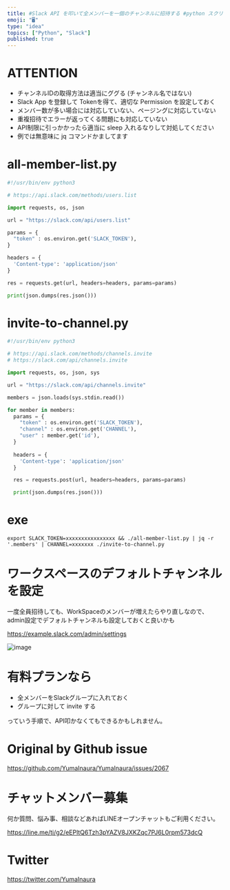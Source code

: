 ```yaml
---
title: #Slack API を叩いて全メンバーを一個のチャンネルに招待する #python スクリプトの例 (雑バージョン)
emoji: "🖥"
type: "idea"
topics: ["Python", "Slack"]
published: true
---
```


# ATTENTION

- チャンネルIDの取得方法は適当にググる (チャンネル名ではない)
- Slack App を登録して Tokenを得て、適切な Permission を設定しておく
- メンバー数が多い場合には対応していない、ページングに対応していない
- 重複招待でエラーが返ってくる問題にも対応していない
- API制限に引っかかったら適当に sleep 入れるなりして対処してください
- 例では無意味に jq コマンドかましてます

# all-member-list.py

```py
#!/usr/bin/env python3

# https://api.slack.com/methods/users.list

import requests, os, json

url = "https://slack.com/api/users.list"

params = {
  "token" : os.environ.get('SLACK_TOKEN'),
}

headers = {
  'Content-type': 'application/json'
}

res = requests.get(url, headers=headers, params=params)

print(json.dumps(res.json()))

```

# invite-to-channel.py

```py
#!/usr/bin/env python3

# https://api.slack.com/methods/channels.invite
# https://slack.com/api/channels.invite

import requests, os, json, sys

url = "https://slack.com/api/channels.invite"

members = json.loads(sys.stdin.read())

for member in members:
  params = {
    "token" : os.environ.get('SLACK_TOKEN'),
    "channel" : os.environ.get('CHANNEL'),
    "user" : member.get('id'),
  }
  
  headers = {
    'Content-type': 'application/json'
  }

  res = requests.post(url, headers=headers, params=params)

  print(json.dumps(res.json()))

```

# exe

```
export SLACK_TOKEN=xxxxxxxxxxxxxxxx && ./all-member-list.py | jq -r '.members' | CHANNEL=xxxxxxx ./invite-to-channel.py
```


# ワークスペースのデフォルトチャンネルを設定

一度全員招待しても、WorkSpaceのメンバーが増えたらやり直しなので、admin設定でデフォルトチャンネルも設定しておくと良いかも

https://example.slack.com/admin/settings

![image](https://user-images.githubusercontent.com/13635059/58536882-a6caef00-822c-11e9-9f07-4d8b5fb7ea5c.png)

# 有料プランなら

- 全メンバーをSlackグループに入れておく
- グループに対して invite する

っていう手順で、API叩かなくてもできるかもしれません。

# Original by Github issue

https://github.com/YumaInaura/YumaInaura/issues/2067








<!-- Update From Qiita API -->

# チャットメンバー募集


何か質問、悩み事、相談などあればLINEオープンチャットもご利用ください。

https://line.me/ti/g2/eEPltQ6Tzh3pYAZV8JXKZqc7PJ6L0rpm573dcQ





# Twitter


https://twitter.com/YumaInaura


<!-- Update From Qiita API -->


